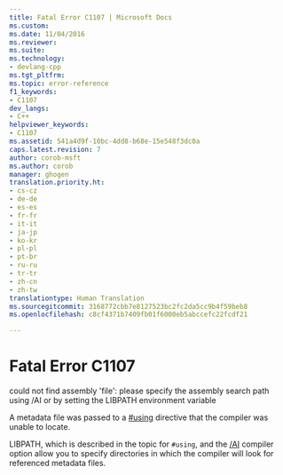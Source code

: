 ```yaml
---
title: Fatal Error C1107 | Microsoft Docs
ms.custom: 
ms.date: 11/04/2016
ms.reviewer: 
ms.suite: 
ms.technology:
- devlang-cpp
ms.tgt_pltfrm: 
ms.topic: error-reference
f1_keywords:
- C1107
dev_langs:
- C++
helpviewer_keywords:
- C1107
ms.assetid: 541a4d9f-10bc-4dd8-b68e-15e548f3dc0a
caps.latest.revision: 7
author: corob-msft
ms.author: corob
manager: ghogen
translation.priority.ht:
- cs-cz
- de-de
- es-es
- fr-fr
- it-it
- ja-jp
- ko-kr
- pl-pl
- pt-br
- ru-ru
- tr-tr
- zh-cn
- zh-tw
translationtype: Human Translation
ms.sourcegitcommit: 3168772cbb7e8127523bc2fc2da5cc9b4f59beb8
ms.openlocfilehash: c8cf4371b7409fb01f6000eb5abccefc22fcdf21

---
```

# Fatal Error C1107
could not find assembly 'file': please specify the assembly search path using /AI or by setting the LIBPATH environment variable  
  
 A metadata file was passed to a [#using](../../preprocessor/hash-using-directive-cpp.md) directive that the compiler was unable to locate.  
  
 LIBPATH, which is described in the topic for `#using`, and the [/AI](../../build/reference/ai-specify-metadata-directories.md) compiler option allow you to specify directories in which the compiler will look for referenced metadata files.


<!--HONumber=Jan17_HO2-->


